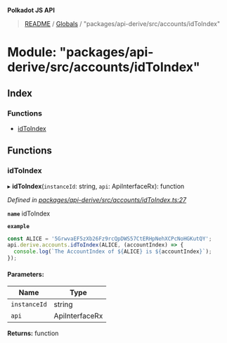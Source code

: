 **Polkadot JS API**

> [README](../README.md) / [Globals](../globals.md) / "packages/api-derive/src/accounts/idToIndex"

# Module: "packages/api-derive/src/accounts/idToIndex"

## Index

### Functions

* [idToIndex](_packages_api_derive_src_accounts_idtoindex_.md#idtoindex)

## Functions

### idToIndex

▸ **idToIndex**(`instanceId`: string, `api`: ApiInterfaceRx): function

*Defined in [packages/api-derive/src/accounts/idToIndex.ts:27](https://github.com/polkadot-js/api/blob/7070f757c/packages/api-derive/src/accounts/idToIndex.ts#L27)*

**`name`** idToIndex

**`example`** 
<BR>

```javascript
const ALICE = '5GrwvaEF5zXb26Fz9rcQpDWS57CtERHpNehXCPcNoHGKutQY';
api.derive.accounts.idToIndex(ALICE, (accountIndex) => {
  console.log(`The AccountIndex of ${ALICE} is ${accountIndex}`);
});
```

#### Parameters:

Name | Type |
------ | ------ |
`instanceId` | string |
`api` | ApiInterfaceRx |

**Returns:** function
